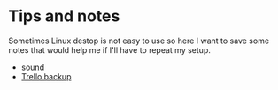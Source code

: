 # Tips and notes
Sometimes Linux destop is not easy to use so here I want to save some notes that would help me if I'll have to repeat my setup. 

* [sound](./sound.md)
* [Trello backup](./trello.md)
